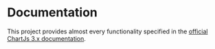 # Documentation

This project provides almost every functionality specified in the
[official ChartJs 3.x documentation](https://www.chartjs.org/docs/latest/).
